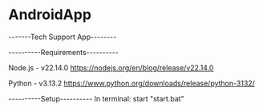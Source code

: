 # AndroidApp
-------Tech Support App--------

----------Requirements---------- 

Node.js - v22.14.0 
https://nodejs.org/en/blog/release/v22.14.0

Python - v3.13.2 
https://www.python.org/downloads/release/python-3132/

----------Setup----------
In terminal: start "start.bat"

